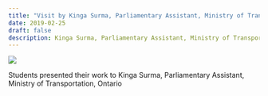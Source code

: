 ```yaml
---
title: "Visit by Kinga Surma, Parliamentary Assistant, Ministry of Transportation, Ontario"
date: 2019-02-25
draft: false
description: Kinga Surma, Parliamentary Assistant, Ministry of Transportation, Ontario met with LiTrans, Ryerson University students to learn more about their research on emerging transportation technologies and services.
---
```

![](../images/ks.jpg)

Students presented their work to Kinga Surma, Parliamentary Assistant, Ministry of Transportation, Ontario

